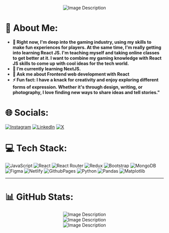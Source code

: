 
<p align="center">
  <img src="https://camo.githubusercontent.com/4cb9b98860a01e6a93c5b3eb5fd5a0ae409731635562552752b75ff17b4b2167/68747470733a2f2f6d656469612e67697068792e636f6d2f6d656469612f4d3967624264396e6244724f5475314d71782f67697068792e676966" alt="Image Description">
</p>



# 💫 About Me:

* **🔭 Right now, I'm deep into the gaming industry, using my skills to make fun experiences for players. At the same time, I'm really getting into learning React JS. I'm teaching myself and taking online classes to get better at it. I want to combine my gaming knowledge with React JS skills to come up with cool ideas for the tech world.**
* **🌱 I’m currently learning NextJS.**
* **💬 Ask me about Frontend web development with React**
* **⚡ Fun fact: I have a knack for creativity and enjoy exploring different forms of expression. Whether it's through design, writing, or photography, I love finding new ways to share ideas and tell stories."**


# 🌐 Socials:

[![Instagram](https://img.shields.io/badge/Instagram-%23E4405F.svg?logo=Instagram&logoColor=white)](https://instagram.com/emaadnahed) 
[![LinkedIn](https://img.shields.io/badge/LinkedIn-%230077B5.svg?logo=linkedin&logoColor=white)](https://linkedin.com/in/https://www.linkedin.com/in/emaad-nahed-0789a1218/) 
[![X](https://img.shields.io/badge/X-black.svg?logo=X&logoColor=white)](https://x.com/emaadnahed)


# 💻 Tech Stack:

![JavaScript](https://img.shields.io/badge/javascript-%23323330.svg?style=for-the-badge&logo=javascript&logoColor=%23F7DF1E)
![React](https://img.shields.io/badge/react-%2320232a.svg?style=for-the-badge&logo=react&logoColor=%2361DAFB)
![React Router](https://img.shields.io/badge/React_Router-CA4245?style=for-the-badge&logo=react-router&logoColor=white)
![Redux](https://img.shields.io/badge/redux-%23593d88.svg?style=for-the-badge&logo=redux&logoColor=white)
![Bootstrap](https://img.shields.io/badge/bootstrap-%238511FA.svg?style=for-the-badge&logo=bootstrap&logoColor=white)
![MongoDB](https://img.shields.io/badge/MongoDB-%234ea94b.svg?style=for-the-badge&logo=mongodb&logoColor=white)
![Figma](https://img.shields.io/badge/figma-%23F24E1E.svg?style=for-the-badge&logo=figma&logoColor=white)
![Netlify](https://img.shields.io/badge/netlify-%23000000.svg?style=for-the-badge&logo=netlify&logoColor=#00C7B7)
![GithubPages](https://img.shields.io/badge/github%20pages-121013?style=for-the-badge&logo=github&logoColor=white)
![Python](https://img.shields.io/badge/python-3670A0?style=for-the-badge&logo=python&logoColor=ffdd54)
![Pandas](https://img.shields.io/badge/pandas-%23150458.svg?style=for-the-badge&logo=pandas&logoColor=white)
![Matplotlib](https://img.shields.io/badge/Matplotlib-%23ffffff.svg?style=for-the-badge&logo=Matplotlib&logoColor=black)

---

# 📊 GitHub Stats:

<p align="center">
  <img src="https://komarev.com/ghpvc/?username=emadnahed&color=brightgreen" alt="Image Description">
</br>
  <img src="https://github-readme-streak-stats.herokuapp.com/?user=emadnahed&theme=radical&hide_border=false" alt="Image Description">
  </br>
  <img src="https://github-readme-stats.vercel.app/api/top-langs/?username=emadnahed&theme=radical&hide_border=false&include_all_commits=true&count_private=true&layout=compact" alt="Image Description">
</p>


